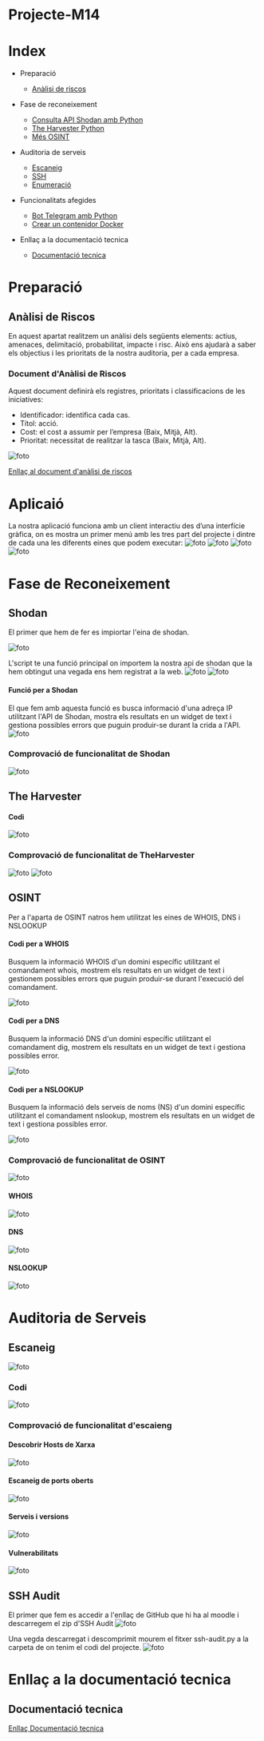 # Projecte-M14
# Index
- Preparació
  - [Anàlisi de riscos](#anàlisi-de-riscos)
- Fase de reconeixement
  - [Consulta API Shodan amb Python](#eina-api-de-shodan)
  - [The Harvester Python](#the-harvester)
  - [Més OSINT](#més-osint----infoga)

- Auditoria de serveis
  - [Escaneig](#escanneig)
  - [SSH](#ssh-audit)
  - [Enumeració](#enumeració)
- Funcionalitats afegides
  - [Bot Telegram amb Python](#bot-de-telegram)
  - [Crear un contenidor Docker](#contenidor-docker)
  
- Enllaç a la documentació tecnica
  - [Documentació tecnica](#documentació-tecnica)

# Preparació
## Anàlisi de Riscos
En aquest apartat realitzem un anàlisi dels següents elements: actius, amenaces, delimitació, probabilitat, impacte i risc. Això ens ajudarà a saber els objectius i les prioritats de la nostra auditoria, per a cada empresa.

### Document d'Anàlisi de Riscos

Aquest document definirà els registres, prioritats i classificacions de les iniciatives:

- Identificador: identifica cada cas.
- Títol: acció.
- Cost: el cost a assumir per l’empresa (Baix, Mitjà, Alt).
- Prioritat: necessitat de realitzar la tasca (Baix, Mitjà, Alt).
  
![foto](/captures/analisi_riscos.png)

[Enllaç al document d'anàlisi de riscos](https://docs.google.com/spreadsheets/d/1dkS1hjHjmgNUccRZiNJE737dglgypASPBg6EmL8X3DU/edit?usp=sharing)

# Aplicaió
La nostra aplicació funciona amb un client interactiu des d’una interfície gràfica, on es mostra un primer menú amb les tres part del projecte i dintre de cada una les diferents eines que podem executar:
![foto](/captures/foto1.png)
![foto](/captures/foto2.png)
![foto](/captures/foto3.png)
![foto](/captures/foto4.png)

# Fase de Reconeixement
## Shodan
El primer que hem de fer es impiortar l'eina de shodan. 

![foto](captures/import_shodan.png)

L'script te una funció principal on importem la nostra api de shodan que la hem obtingut una vegada ens hem registrat a la web.
![foto](captures/api.png)
![foto](captures/codi_api.png)

#### Funció per a Shodan
El que fem amb aquesta funció es busca informació d'una adreça IP utilitzant l'API de Shodan, mostra els resultats en un widget de text i gestiona possibles errors que puguin produir-se durant la crida a l'API.
![foto](captures/codi_shodan.png)

### Comprovació de funcionalitat de Shodan
![foto](captures/shodan.png)


## The Harvester
#### Codi
![foto](captures/codi_theHarvester.png)

### Comprovació de funcionalitat de TheHarvester
![foto](captures/theHarvester_terminal.png)
![foto](captures/theHarvester_codi.png)


## OSINT
Per a l'aparta de OSINT natros hem utilitzat les eines de WHOIS, DNS i NSLOOKUP

#### Codi per a WHOIS
Busquem la informació WHOIS d'un domini específic utilitzant el comandament whois, mostrem els resultats en un widget de text i gestionem possibles errors que puguin produir-se durant l'execució del comandament.

![foto](captures/codi_whois.png)

#### Codi per a DNS
Busquem la informació DNS d'un domini específic utilitzant el comandament dig, mostrem els resultats en un widget de text i gestiona possibles error.

![foto](captures/codi_dns.png)

#### Codi per a NSLOOKUP
Busquem la informació dels serveis de noms (NS) d'un domini específic utilitzant el comandament nslookup, mostrem els resultats en un widget de text i gestiona possibles error.

![foto](captures/codi_nslookup.png)


### Comprovació de funcionalitat de OSINT
![foto](captures/osint.png)

#### WHOIS
![foto](captures/whois.png)

#### DNS
![foto](captures/dns.png)

#### NSLOOKUP
![foto](captures/nslookup.png)



# Auditoria de Serveis
## Escaneig
![foto](captures/escaneig.png)

### Codi

![foto](captures/codi_nmap.png)

### Comprovació de funcionalitat d'escaieng
#### Descobrir Hosts de Xarxa
![foto](captures/nmap_hosts.png)

#### Escaneig de ports oberts
![foto](captures/nmap_ports.png)

#### Serveis i versions
![foto](captures/nmap_serveis.png)

#### Vulnerabilitats
![foto](captures/nmap_vuln.png)


## SSH Audit
El primer que fem es accedir a l'enllaç de GitHub que hi ha al moodle i descarregem el zip d'SSH Audit
![foto](captures/ssh-audit.png)

Una vegda descarregat i descomprimit mourem el fitxer ssh-audit.py a la carpeta de on tenim el codi del projecte.
![foto](captures/ssh1.png) 



# Enllaç a la documentació tecnica
## Documentació tecnica
[Enllaç Documentació tecnica](https://docs.google.com/document/d/1RJuZT7iGfF3JmYe5F83f2J6hP29RNNS_z-rVkVAYCM0/edit?usp=sharing)
